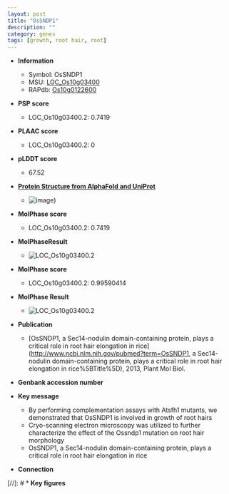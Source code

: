```yaml
---
layout: post
title: "OsSNDP1"
description: ""
category: genes
tags: [growth, root hair, root]
---
```


* **Information**  
    + Symbol: OsSNDP1  
    + MSU: [LOC_Os10g03400](http://rice.plantbiology.msu.edu/cgi-bin/ORF_infopage.cgi?orf=LOC_Os10g03400)  
    + RAPdb: [Os10g0122600](http://rapdb.dna.affrc.go.jp/viewer/gbrowse_details/irgsp1?name=Os10g0122600)  

* **PSP score**  
    + LOC_Os10g03400.2: 0.7419 

* **PLAAC score**  
    + LOC_Os10g03400.2: 0 

* **pLDDT score**
    + 67.52

* **[Protein Structure from AlphaFold and UniProt](https://www.uniprot.org/uniprotkb/Q0IZ83/entry#structure)**
    + ![image](https://ricepsp.github.io/images/Q0/AF-Q0IZ83-F1.png))

* **MolPhase score**
    + LOC_Os10g03400.2: 0.7419

* **MolPhaseResult**
    + ![LOC_Os10g03400.2](https://ricepsp.github.io/pictures/LOC_Os10g/LOC_Os10g03400.2.png)

* **MolPhase score**
    + LOC_Os10g03400.2: 0.99590414

* **MolPhase Result**
    + ![LOC_Os10g03400.2](https://304243504.github.io/Pictures/LOC_Os10g/LOC_Os10g03400.2.png)

* **Publication**  
    + [OsSNDP1, a Sec14-nodulin domain-containing protein, plays a critical role in root hair elongation in rice](http://www.ncbi.nlm.nih.gov/pubmed?term=OsSNDP1, a Sec14-nodulin domain-containing protein, plays a critical role in root hair elongation in rice%5BTitle%5D), 2013, Plant Mol Biol.

* **Genbank accession number**  

* **Key message**  
    + By performing complementation assays with Atsfh1 mutants, we demonstrated that OsSNDP1 is involved in growth of root hairs
    + Cryo-scanning electron microscopy was utilized to further characterize the effect of the Ossndp1 mutation on root hair morphology
    + OsSNDP1, a Sec14-nodulin domain-containing protein, plays a critical role in root hair elongation in rice

* **Connection**  

[//]: # * **Key figures**  


